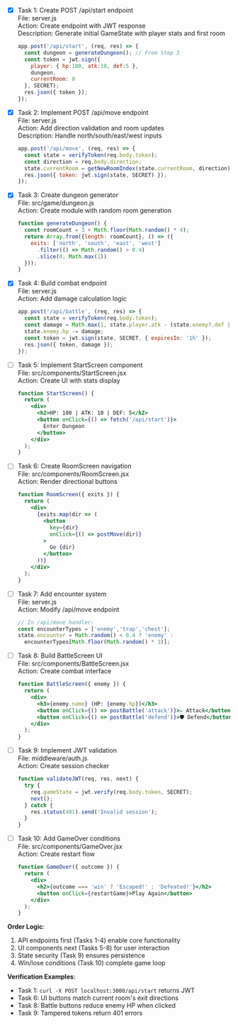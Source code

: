- [x] Task 1: Create POST /api/start endpoint  
  File: server.js  
  Action: Create endpoint with JWT response  
  Description: Generate initial GameState with player stats and first room  
  ```javascript
  app.post('/api/start', (req, res) => {
    const dungeon = generateDungeon(); // From Step 3
    const token = jwt.sign({
      player: { hp:100, atk:10, def:5 },
      dungeon,
      currentRoom: 0
    }, SECRET);
    res.json({ token });
  });
  ```

- [x] Task 2: Implement POST /api/move endpoint  
  File: server.js  
  Action: Add direction validation and room updates  
  Description: Handle north/south/east/west inputs  
  ```javascript
  app.post('/api/move', (req, res) => {
    const state = verifyToken(req.body.token);
    const direction = req.body.direction;
    state.currentRoom = getNewRoomIndex(state.currentRoom, direction);
    res.json({ token: jwt.sign(state, SECRET) });
  });
  ```

- [x] Task 3: Create dungeon generator  
  File: src/game/dungeon.js  
  Action: Create module with random room generation  
  ```javascript
  function generateDungeon() {
    const roomCount = 3 + Math.floor(Math.random() * 4);
    return Array.from({length: roomCount}, () => ({
      exits: ['north', 'south', 'east', 'west']
        .filter(() => Math.random() > 0.4)
        .slice(0, Math.max(1))
    }));
  }
  ```

- [x] Task 4: Build combat endpoint  
  File: server.js  
  Action: Add damage calculation logic  
  ```javascript
  app.post('/api/battle', (req, res) => {
    const state = verifyToken(req.body.token);
    const damage = Math.max(1, state.player.atk - (state.enemy?.def || 0));
    state.enemy.hp -= damage;
    const token = jwt.sign(state, SECRET, { expiresIn: '1h' });
    res.json({ token, damage });
  });
  ```

- [ ] Task 5: Implement StartScreen component  
  File: src/components/StartScreen.jsx  
  Action: Create UI with stats display  
  ```jsx
  function StartScreen() {
    return (
      <div>
        <h2>HP: 100 | ATK: 10 | DEF: 5</h2>
        <button onClick={() => fetch('/api/start')}>
          Enter Dungeon
        </button>
      </div>
    );
  }
  ```

- [ ] Task 6: Create RoomScreen navigation  
  File: src/components/RoomScreen.jsx  
  Action: Render directional buttons  
  ```jsx
  function RoomScreen({ exits }) {
    return (
      <div>
        {exits.map(dir => (
          <button 
            key={dir}
            onClick={() => postMove(dir)}
          >
            Go {dir}
          </button>
        ))}
      </div>
    );
  }
  ```

- [ ] Task 7: Add encounter system  
  File: server.js  
  Action: Modify /api/move endpoint  
  ```javascript
  // In /api/move handler:
  const encounterTypes = ['enemy','trap','chest'];
  state.encounter = Math.random() < 0.4 ? 'enemy' : 
    encounterTypes[Math.floor(Math.random() * 3)];
  ```

- [ ] Task 8: Build BattleScreen UI  
  File: src/components/BattleScreen.jsx  
  Action: Create combat interface  
  ```jsx
  function BattleScreen({ enemy }) {
    return (
      <div>
        <h3>{enemy.name} (HP: {enemy.hp})</h3>
        <button onClick={() => postBattle('attack')}>⚔️ Attack</button>
        <button onClick={() => postBattle('defend')}>🛡 Defend</button>
      </div>
    );
  }
  ```

- [ ] Task 9: Implement JWT validation  
  File: middleware/auth.js  
  Action: Create session checker  
  ```javascript
  function validateJWT(req, res, next) {
    try {
      req.gameState = jwt.verify(req.body.token, SECRET);
      next();
    } catch {
      res.status(401).send('Invalid session');
    }
  }
  ```

- [ ] Task 10: Add GameOver conditions  
  File: src/components/GameOver.jsx  
  Action: Create restart flow  
  ```jsx
  function GameOver({ outcome }) {
    return (
      <div>
        <h2>{outcome === 'win' ? 'Escaped!' : 'Defeated!'}</h2>
        <button onClick={restartGame}>Play Again</button>
      </div>
    );
  }
  ```

**Order Logic**:  
1. API endpoints first (Tasks 1-4) enable core functionality  
2. UI components next (Tasks 5-8) for user interaction  
3. State security (Task 9) ensures persistence  
4. Win/lose conditions (Task 10) complete game loop  

**Verification Examples**:  
- Task 1: `curl -X POST localhost:3000/api/start` returns JWT  
- Task 6: UI buttons match current room's exit directions  
- Task 8: Battle buttons reduce enemy HP when clicked  
- Task 9: Tampered tokens return 401 errors
